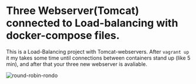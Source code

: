 # Three Webserver(Tomcat) connected to Load-balancing with docker-compose files.

This is a Load-Balancing project with Tomcat-webservers.
After `vagrant up` it my takes some time until connections between containers stand up (like 5 min),
and after that your three new webserver is avaliable.


![round-robin-rondo](https://user-images.githubusercontent.com/62889708/111747111-32dd5900-888f-11eb-8137-f9220385fc65.png)
